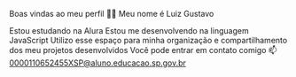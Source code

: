 Boas vindas ao meu perfil 💙💙
Meu nome é Luiz Gustavo

Estou estudando na Alura
Estou me desenvolvendo na linguagem JavaScript
Utilizo esse espaço para minha organização e compartilhamento dos meu projetos desenvolvidos
Você pode entrar em contato comigo 📫
0000110652455XSP@aluno.educacao.sp.gov.br
